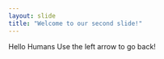 ```yaml
---
layout: slide
title: "Welcome to our second slide!"
---
```

Hello Humans
Use the left arrow to go back!

